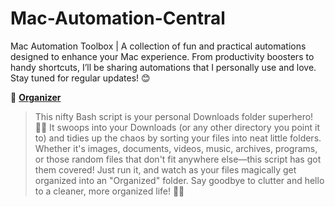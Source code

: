 # Mac-Automation-Central
Mac Automation Toolbox | A collection of fun and practical automations designed to enhance your Mac experience. From productivity boosters to handy shortcuts, I’ll be sharing automations that I personally use and love. Stay tuned for regular updates! 😊



🔵 [**Organizer**](https://github.com/LonlyDWolf/Mac-Automation-Central/blob/main/Scripts/organizer.sh)
>This nifty Bash script is your personal Downloads folder superhero! 🦸‍♂️ It swoops into your Downloads (or any other directory you point it to) and tidies up the chaos by sorting your files into neat little folders. Whether it's images, documents, videos, music, archives, programs, or those random files that don't fit anywhere else—this script has got them covered! Just run it, and watch as your files magically get organized into an "Organized" folder. Say goodbye to clutter and hello to a cleaner, more organized life! 🚀✨ 
